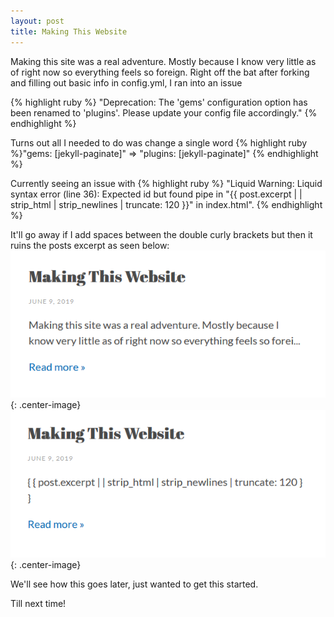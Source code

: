 ```yaml
---
layout: post
title: Making This Website
---
```

Making this site was a real adventure. Mostly because I know very little as of right now so everything feels so foreign.
Right off the bat after forking and filling out basic info in config.yml, I ran into an issue

{% highlight ruby %}
"Deprecation: The 'gems' configuration option has been renamed to 'plugins'. Please update your config file accordingly."
{% endhighlight %}

Turns out all I needed to do was change a single word
{% highlight ruby %}"gems: [jekyll-paginate]" => "plugins: [jekyll-paginate]"
{% endhighlight %}

Currently seeing an issue with
{% highlight ruby %}
"Liquid Warning: Liquid syntax error (line 36): Expected id but found pipe in "{{ post.excerpt | | strip_html | strip_newlines | truncate: 120 }}" in index.html".
{% endhighlight %}

It'll go away if I add spaces between the double curly brackets but then it ruins the posts excerpt as seen below:
![Before](/img/making-site-before.png){: .center-image}
![After](/img/making-site-after.png){: .center-image}

We'll see how this goes later, just wanted to get this started.

Till next time!
